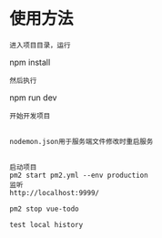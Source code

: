 

# 使用方法
```
进入项目目录，运行
```
npm install
```
然后执行
```
npm run dev
```
开始开发项目


nodemon.json用于服务端文件修改时重启服务


启动项目
pm2 start pm2.yml --env production
监听
http://localhost:9999/

pm2 stop vue-todo

test local history
